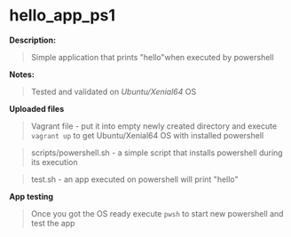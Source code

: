 # hello_app_ps1 

**Description:**
>Simple application that prints "hello"when executed by powershell

**Notes:**
>Tested and validated on *Ubuntu/Xenial64* OS

**Uploaded files**
>Vagrant file - put it into empty newly created directory and execute ```vagrant up``` to get Ubuntu/Xenial64 OS with installed powershell

>scripts/powershell.sh - a simple script that installs powershell  during its execution

>test.sh - an app executed on powershell will print "hello"

**App testing**
>Once you got the OS ready execute ```pwsh``` to start new powershell and test the app
